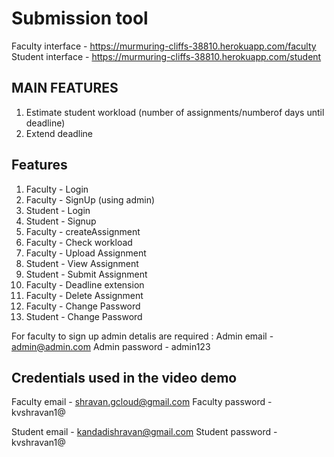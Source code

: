# Submission tool
Faculty interface - https://murmuring-cliffs-38810.herokuapp.com/faculty
Student interface - https://murmuring-cliffs-38810.herokuapp.com/student

## MAIN FEATURES
1) Estimate student workload (number of assignments/numberof days until deadline)
2) Extend deadline
## Features
1) Faculty - Login
2) Faculty - SignUp (using admin)
3) Student - Login
4) Student - Signup
5) Faculty - createAssignment
6) Faculty - Check workload
7) Faculty - Upload Assignment
8) Student - View Assignment
9) Student - Submit Assignment
10) Faculty - Deadline extension
11) Faculty - Delete Assignment
12) Faculty - Change Password
13) Student - Change Password 

For faculty to sign up admin detalis are required :
  Admin email - admin@admin.com
  Admin password - admin123

## Credentials used in the video demo

Faculty email - shravan.gcloud@gmail.com
Faculty password - kvshravan1@

Student email - kandadishravan@gmail.com
Student password - kvshravan1@


